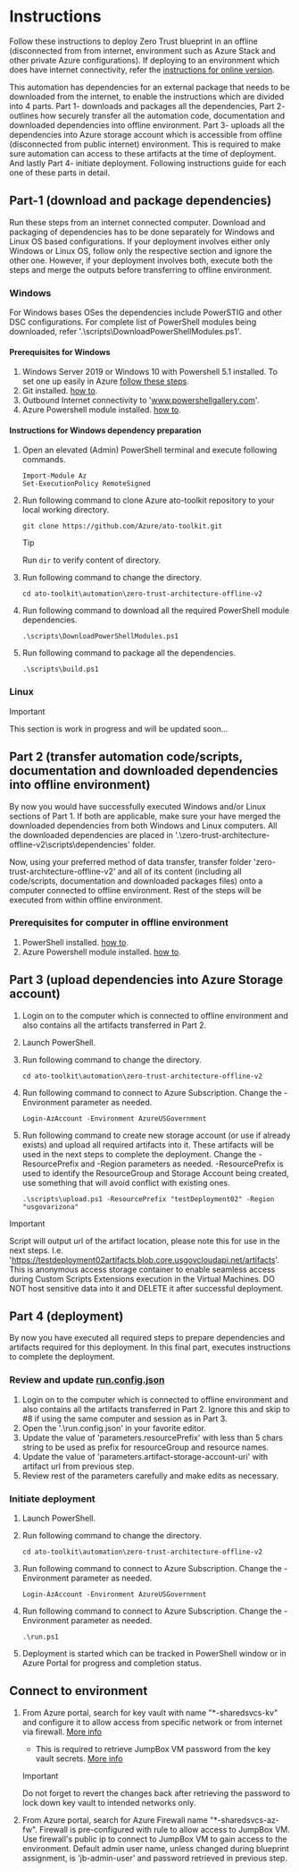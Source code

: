 # Instructions

Follow these instructions to deploy Zero Trust blueprint in an offline (disconnected from from internet, environment such as Azure Stack and other private Azure configurations). If deploying to an environment which does have internet connectivity, refer the [instructions for online version](../zero-trust-architecture/README.md).

This automation has dependencies for an external package that needs to be downloaded from the internet, to enable the instructions which are divided into 4 parts. Part 1- downloads and packages all the dependencies, Part 2- outlines how securely transfer all the automation code, documentation and downloaded dependencies into offline environment. Part 3- uploads all the dependencies into Azure storage account which is accessible from offline (disconnected from public internet) environment. This is required to make sure automation can access to these artifacts at the time of deployment. And lastly Part 4- initiate deployment. Following instructions guide for each one of these parts in detail.

## Part-1 (download and package dependencies)

Run these steps from an internet connected computer. Download and packaging of dependencies has to be done separately for Windows and Linux OS based configurations. If your deployment involves either only Windows or Linux OS, follow only the respective section and ignore the other one. However, if your deployment involves both, execute both the steps and merge the outputs before transferring to offline environment.

### Windows

For Windows bases OSes the dependencies include PowerSTIG and other DSC configurations. For complete list of PowerShell modules being downloaded, refer '.\scripts\DownloadPowerShellModules.ps1'.

#### Prerequisites for Windows

1. Windows Server 2019 or Windows 10 with Powershell 5.1 installed. To set one up easily in Azure [follow these steps](https://docs.microsoft.com/en-us/azure/virtual-machines/windows/quick-create-portal).
2. Git installed. [how to](https://git-scm.com/book/en/v2/Getting-Started-Installing-Git).
3. Outbound Internet connectivity to 'www.powershellgallery.com'.
4. Azure Powershell module installed. [how to](https://docs.microsoft.com/en-us/powershell/azure/install-az-ps?view=azps-4.4.0).

#### Instructions for Windows dependency preparation

1. Open an elevated (Admin) PowerShell terminal and execute following commands.

    ```azurepowershell
    Import-Module Az
    Set-ExecutionPolicy RemoteSigned
    ```

2. Run following command to clone Azure ato-toolkit repository to your local working directory.

    `git clone https://github.com/Azure/ato-toolkit.git`

    > [!TIP]
    > Run `dir` to verify content of directory.

3. Run following command to change the directory.

    `cd ato-toolkit\automation\zero-trust-architecture-offline-v2`

4. Run following command to download all the required PowerShell module dependencies.

    `.\scripts\DownloadPowerShellModules.ps1`

5. Run following command to package all the dependencies.

    `.\scripts\build.ps1`

### Linux

> [!IMPORTANT]
> This section is work in progress and will be updated soon...

## Part 2 (transfer automation code/scripts, documentation and downloaded dependencies into offline environment)

By now you would have successfully executed Windows and/or Linux sections of Part 1. If both are applicable, make sure your have merged the downloaded dependencies from both Windows and Linux computers. All the downloaded dependencies are placed in '.\zero-trust-architecture-offline-v2\scripts\dependencies' folder.

Now, using your preferred method of data transfer, transfer folder 'zero-trust-architecture-offline-v2' and all of its content (including all code/scripts, documentation and downloaded packages files) onto a computer connected to offline environment. Rest of the steps will be executed from within offline environment.

### Prerequisites for computer in offline environment

1. PowerShell installed. [how to](https://docs.microsoft.com/en-us/powershell/scripting/install/installing-powershell?view=powershell-7).
2. Azure Powershell module installed. [how to](https://docs.microsoft.com/en-us/powershell/azure/install-az-ps?view=azps-4.4.0).

## Part 3 (upload dependencies into Azure Storage account)

1. Login on to the computer which is connected to offline environment and also contains all the artifacts transferred in Part 2.
2. Launch PowerShell.
3. Run following command to change the directory.

    `cd ato-toolkit\automation\zero-trust-architecture-offline-v2`

4. Run following command to connect to Azure Subscription. Change the -Environment parameter as needed.

    `Login-AzAccount -Environment AzureUSGovernment`

5. Run following command to create new storage account (or use if already exists) and upload all required artifacts into it. These artifacts will be used in the next steps to complete the deployment. Change the -ResourcePrefix and -Region parameters as needed. -ResourcePrefix is used to identify the ResourceGroup and Storage Account being created, use something that will avoid conflict with existing ones.

    `.\scripts\upload.ps1 -ResourcePrefix "testDeployment02" -Region "usgovarizona"`

> [!IMPORTANT]
> Script will output url of the artifact location, please note this for use in the next steps. I.e. 'https://testdeployment02artifacts.blob.core.usgovcloudapi.net/artifacts'. This is anonymous access storage container to enable seamless access during Custom Scripts Extensions execution in the Virtual Machines. DO NOT host sensitive data into it and DELETE it after successful deployment.

## Part 4 (deployment)

By now you have executed all required steps to prepare dependencies and artifacts required for this deployment. In this final part, executes instructions to complete the deployment.

### Review and update [run.config.json](run.config.json)

1. Login on to the computer which is connected to offline environment and also contains all the artifacts transferred in Part 2. Ignore this and skip to #8 if using the same computer and session as in Part 3.
2. Open the '.\run.config.json' in your favorite editor.
3. Update the value of 'parameters.resourcePrefix' with less than 5 chars string to be used as prefix for resourceGroup and resource names.
4. Update the value of 'parameters.artifact-storage-account-uri' with artifact url from previous step.
5. Review rest of the parameters carefully and make edits as necessary.

### Initiate deployment

1. Launch PowerShell.
2. Run following command to change the directory.

    `cd ato-toolkit\automation\zero-trust-architecture-offline-v2`

3. Run following command to connect to Azure Subscription. Change the -Environment parameter as needed.

    `Login-AzAccount -Environment AzureUSGovernment`

4. Run following command to connect to Azure Subscription. Change the -Environment parameter as needed.

    `.\run.ps1`

5. Deployment is started which can be tracked in PowerShell window or in Azure Portal for progress and completion status.

## Connect to environment

1. From Azure portal, search for key vault with name "\*-sharedsvcs-kv" and configure it to allow access from specific network or from internet via firewall. [More info](https://docs.microsoft.com/en-us/azure/key-vault/general/network-security)
    * This is required to retrieve JumpBox VM password from the key vault secrets. [More info](https://docs.microsoft.com/en-us/azure/key-vault/secrets/about-secrets)

    > [!IMPORTANT]
    > Do not forget to revert the changes back after retrieving the password to lock down key vault to intended networks only.

2. From Azure portal, search for Azure Firewall name "\*-sharedsvcs-az-fw". Firewall is pre-configured with rule to allow access to JumpBox VM. Use firewall's public ip to connect to JumpBox VM to gain access to the environment. Default admin user name, unless changed during blueprint assignment, is 'jb-admin-user' and password retrieved in previous step.
